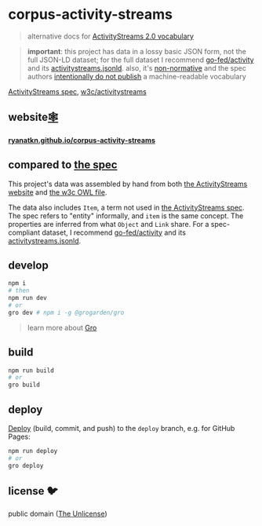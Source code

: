 # corpus-activity-streams

> alternative docs for
> [ActivityStreams 2.0 vocabulary](https://www.w3.org/TR/activitystreams-vocabulary/)

> **important**: this project has data in a lossy basic JSON form, not the full JSON-LD dataset;
> for the full dataset I recommend [go-fed/activity](https://github.com/go-fed/activity) and its
> [activitystreams.jsonld](https://github.com/go-fed/activity/blob/master/astool/activitystreams.jsonld).
> also, it's [non-normative](https://github.com/w3c/activitystreams/issues/516#issuecomment-805937131)
> and the spec authors
> [intentionally do not publish](https://github.com/w3c/activitystreams/issues/416#issuecomment-1552189009)
> a machine-readable vocabulary

[ActivityStreams spec](https://www.w3.org/TR/activitystreams-vocabulary/),
[w3c/activitystreams](https://github.com/w3c/activitystreams)

## website[🕸️](https://ryanatkn.github.io/corpus-activity-streams)

**[ryanatkn.github.io/corpus-activity-streams](https://ryanatkn.github.io/corpus-activity-streams)**

## compared to [the spec](https://www.w3.org/TR/activitystreams-vocabulary/)

This project's data was assembled by hand from both
[the ActivityStreams website](https://www.w3.org/TR/activitystreams-vocabulary/) and
[the w3c OWL file](https://github.com/w3c/activitystreams/blob/master/vocabulary/activitystreams2.owl).

The data also includes `Item`, a term not used in
[the ActivityStreams spec](https://www.w3.org/TR/activitystreams-vocabulary/).
The spec refers to "entity" informally, and `item` is the same concept.
The properties are inferred from what `Object` and `Link` share.
For a spec-compliant dataset,
I recommend [go-fed/activity](https://github.com/go-fed/activity) and its
[activitystreams.jsonld](https://github.com/go-fed/activity/blob/master/astool/activitystreams.jsonld).

## develop

```bash
npm i
# then
npm run dev
# or
gro dev # npm i -g @grogarden/gro
```

> learn more about [Gro](https://github.com/grogarden/gro)

## build

```bash
npm run build
# or
gro build
```

## deploy

[Deploy](https://github.com/grogarden/gro/blob/main/src/docs/deploy.md)
(build, commit, and push) to the `deploy` branch, e.g. for GitHub Pages:

```bash
npm run deploy
# or
gro deploy
```

## license 🐦

public domain ([The Unlicense](license))
